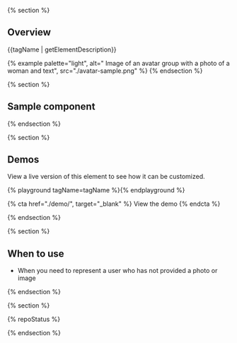 {% section %}
## Overview
{{tagName | getElementDescription}}

{% example palette="light",
            alt=" Image of an avatar group with a photo of a woman and text",
            src="./avatar-sample.png" %}
{% endsection %}

{% section %}
## Sample component
<rh-avatar></rh-avatar>
{% endsection %}

{% section %}
## Demos
View a live version of this element to see how it can be customized.

{% playground tagName=tagName %}{% endplayground %}

{% cta href="./demo/", target="_blank" %}
  View the demo
{% endcta %}

{% endsection %}

{% section %}
## When to use 
- When you need to represent a user who has not provided a photo or image

{% endsection %}

{% section %}

{% repoStatus %}

{% endsection %}

